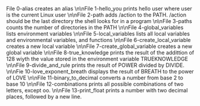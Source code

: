 File 0-alias creates an alias
\n\nFile 1-hello_you prints hello user where user is the current Linux user
\n\nFile 2-path adds /action to the PATH. /action should be the last directory the shell looks for in a program
\n\nFile 3-paths counts the number of directories in the PATH
\n\nFile 4-global_variables lists environment variables
\n\nFile 5-local_variables lists all local variables and environmental variables, and functions
\n\nFile 6-create_local_variable creates a new local variable
\n\nFile 7-create_global_variable creates a new global variable
\n\nFile 8-true_knowledge prints the result of the addittion of 128 wiyth the value stored in the environment variable TRUEKNOWLEDGE
\n\nFile 9-divide_and_rule prints the result of POWER divided by DIVIDE.
\n\nFie 10-love_exponent_breath displays the result of BREATH to the power of LOVE
\n\nFile 11-binary_to_decimal converts a number from base 2 to base 10
\n\nFile 12-combinations prints all possible combinations of two letters, except oo.
\n\nFile 13-print_float prints a number with two decimal places, followed by a new line.
